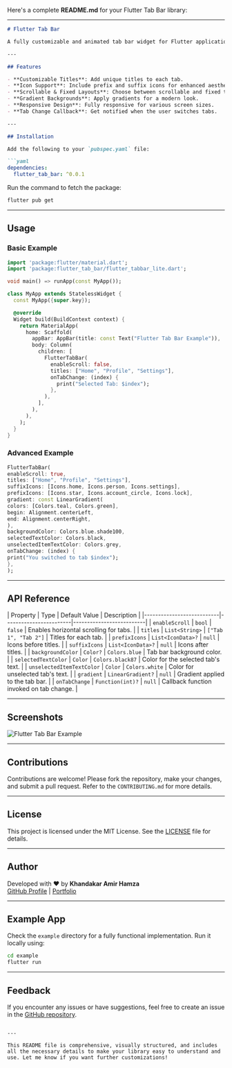 Here's a complete **README.md** for your Flutter Tab Bar library:

---

```markdown
# Flutter Tab Bar

A fully customizable and animated tab bar widget for Flutter applications. Designed to make navigation intuitive and visually appealing, this package is perfect for creating modern and dynamic tab interfaces.

---

## Features

- **Customizable Titles**: Add unique titles to each tab.
- **Icon Support**: Include prefix and suffix icons for enhanced aesthetics.
- **Scrollable & Fixed Layouts**: Choose between scrollable and fixed tab bar layouts.
- **Gradient Backgrounds**: Apply gradients for a modern look.
- **Responsive Design**: Fully responsive for various screen sizes.
- **Tab Change Callback**: Get notified when the user switches tabs.

---

## Installation

Add the following to your `pubspec.yaml` file:

```yaml
dependencies:
  flutter_tab_bar: ^0.0.1
```

Run the command to fetch the package:

```bash
flutter pub get
```

---

## Usage

### Basic Example

```dart
import 'package:flutter/material.dart';
import 'package:flutter_tab_bar/flutter_tabbar_lite.dart';

void main() => runApp(const MyApp());

class MyApp extends StatelessWidget {
  const MyApp({super.key});

  @override
  Widget build(BuildContext context) {
    return MaterialApp(
      home: Scaffold(
        appBar: AppBar(title: const Text("Flutter Tab Bar Example")),
        body: Column(
          children: [
            FlutterTabBar(
              enableScroll: false,
              titles: ["Home", "Profile", "Settings"],
              onTabChange: (index) {
                print("Selected Tab: $index");
              },
            ),
          ],
        ),
      ),
    );
  }
}
```

### Advanced Example

```dart
FlutterTabBar(
enableScroll: true,
titles: ["Home", "Profile", "Settings"],
suffixIcons: [Icons.home, Icons.person, Icons.settings],
prefixIcons: [Icons.star, Icons.account_circle, Icons.lock],
gradient: const LinearGradient(
colors: [Colors.teal, Colors.green],
begin: Alignment.centerLeft,
end: Alignment.centerRight,
),
backgroundColor: Colors.blue.shade100,
selectedTextColor: Colors.black,
unselectedItemTextColor: Colors.grey,
onTabChange: (index) {
print("You switched to tab $index");
},
);
```

---

## API Reference

| Property                  | Type                   | Default Value           | Description                                                  |
|---------------------------|------------------------|--------------------------|
| `enableScroll`            | `bool`                | `false`                 | Enables horizontal scrolling for tabs.                      |
| `titles`                  | `List<String>`        | `["Tab 1", "Tab 2"]`    | Titles for each tab.                                         |
| `prefixIcons`             | `List<IconData>?`     | `null`                  | Icons before titles.                                         |
| `suffixIcons`             | `List<IconData>?`     | `null`                  | Icons after titles.                                          |
| `backgroundColor`         | `Color?`              | `Colors.blue`           | Tab bar background color.                                    |
| `selectedTextColor`       | `Color`               | `Colors.black87`        | Color for the selected tab's text.                          |
| `unselectedItemTextColor` | `Color`               | `Colors.white`          | Color for unselected tab's text.                            |
| `gradient`                | `LinearGradient?`     | `null`                  | Gradient applied to the tab bar.                            |
| `onTabChange`             | `Function(int)?`      | `null`                  | Callback function invoked on tab change.                    |

---

## Screenshots

![Flutter Tab Bar Example](https://via.placeholder.com/800x400?text=Screenshot+Placeholder)

---

## Contributions

Contributions are welcome! Please fork the repository, make your changes, and submit a pull request. Refer to the `CONTRIBUTING.md` for more details.

---

## License

This project is licensed under the MIT License. See the [LICENSE](LICENSE) file for details.

---

## Author

Developed with ❤️ by **Khandakar Amir Hamza**  
[GitHub Profile](https://github.com/kh1amirhamza) | [Portfolio](https://your-portfolio-link.com)

---

## Example App

Check the `example` directory for a fully functional implementation. Run it locally using:

```bash
cd example
flutter run
```

---

## Feedback

If you encounter any issues or have suggestions, feel free to create an issue in the [GitHub repository](https://github.com/kh1amirhamza/flutter_tab_bar).
```

---

This README file is comprehensive, visually structured, and includes all the necessary details to make your library easy to understand and use. Let me know if you want further customizations!